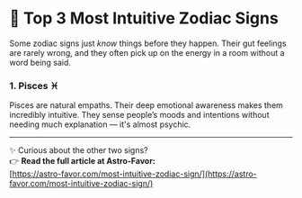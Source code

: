 # 🔮 Top 3 Most Intuitive Zodiac Signs

Some zodiac signs just *know* things before they happen. Their gut feelings are rarely wrong, and they often pick up on the energy in a room without a word being said.

### 1. **Pisces ♓**  
Pisces are natural empaths. Their deep emotional awareness makes them incredibly intuitive. They sense people’s moods and intentions without needing much explanation — it's almost psychic.

---

✨ Curious about the other two signs?  
👉 **Read the full article at Astro-Favor:**  
[https://astro-favor.com/most-intuitive-zodiac-sign/](https://astro-favor.com/most-intuitive-zodiac-sign/)
